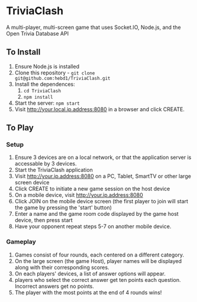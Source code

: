 # TriviaClash


A multi-player, multi-screen game that uses Socket.IO, Node.js, and the Open Trivia Database API


## To Install

1. Ensure Node.js is installed
2. Clone this repository - `git clone git@github.com:hebd1/TriviaClash.git`
3. Install the dependences:
    1. `cd TriviaClash`
    2. `npm install`
4. Start the server: `npm start`
5. Visit http://your.local.ip.address:8080 in a browser and click CREATE.

## To Play

### Setup
1. Ensure 3 devices are on a local network, or that the application server is accessable by 3 devices.
2. Start the TriviaClash application
3. Visit http://your.ip.address:8080 on a PC, Tablet, SmartTV or other large screen device
4. Click CREATE to initiate a new game session on the host device
5. On a mobile device, visit http://your.ip.address:8080
6. Click JOIN on the mobile device screen (the first player to join will start the game by pressing the 'start' button)
7. Enter a name and the game room code displayed by the game host device, then press start
8. Have your opponent repeat steps 5-7 on another mobile device.

### Gameplay
1. Games consist of four rounds, each centered on a different category.
2. On the large screen (the game Host), player names will be displayed along with their corresponding scores. 
3. On each players' devices, a list of answer options will appear.
4. players who select the correct answer get ten points each question. Incorrect answers get no points.
6. The player with the most points at the end of 4 rounds wins!
